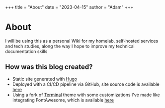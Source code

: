 +++
title = "About"
date = "2023-04-15"
author = "Adam"
+++

# About
I will be using this as a personal Wiki for my homelab, self-hosted services and tech studies, along the way I hope to improve my technical documentation skills

## How was this blog created?
- Static site generated with [Hugo](https://gohugo.io/)
- Deployed with a CI/CD pipeline via GitHub, site source code is available [here](https://github.com/addzey/addzey.dev)
- Using a fork of [Terminal](https://github.com/panr/hugo-theme-terminal) theme with some customizations I've made like integrating FontAwesome, which is available [here](https://github.com/addzey/hugo-theme-terminal)